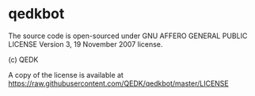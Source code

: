 # qedkbot
The source code is open-sourced under GNU AFFERO GENERAL PUBLIC LICENSE Version 3, 19 November 2007 license.

(c) QEDK

A copy of the license is available at https://raw.githubusercontent.com/QEDK/qedkbot/master/LICENSE
